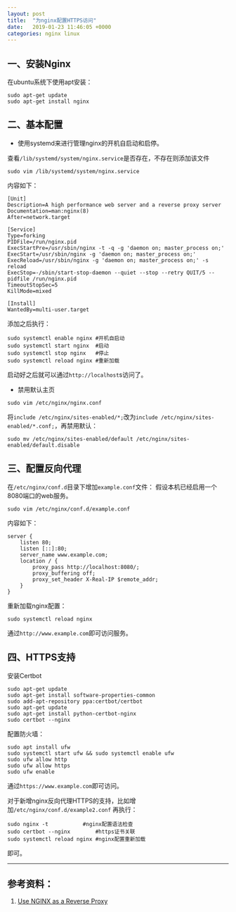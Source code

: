 ```yaml
---
layout: post
title:  "为nginx配置HTTPS访问"
date:   2019-01-23 11:46:05 +0000
categories: nginx linux
---
```


## 一、安装Nginx

在ubuntu系统下使用apt安装：
```
sudo apt-get update
sudo apt-get install nginx
```

## 二、基本配置

- 使用systemd来进行管理nginx的开机自启动和启停。

查看`/lib/systemd/system/nginx.service`是否存在，不存在则添加该文件
```
sudo vim /lib/systemd/system/nginx.service
```

内容如下：
```
[Unit]
Description=A high performance web server and a reverse proxy server
Documentation=man:nginx(8)
After=network.target

[Service]
Type=forking
PIDFile=/run/nginx.pid
ExecStartPre=/usr/sbin/nginx -t -q -g 'daemon on; master_process on;'
ExecStart=/usr/sbin/nginx -g 'daemon on; master_process on;'
ExecReload=/usr/sbin/nginx -g 'daemon on; master_process on;' -s reload
ExecStop=-/sbin/start-stop-daemon --quiet --stop --retry QUIT/5 --pidfile /run/nginx.pid
TimeoutStopSec=5
KillMode=mixed

[Install]
WantedBy=multi-user.target
```

添加之后执行：

```
sudo systemctl enable nginx	#开机自启动
sudo systemctl start nginx	#启动
sudo systemctl stop nginx	#停止
sudo systemctl reload nginx	#重新加载
```

启动好之后就可以通过`http://localhost`s访问了。

- 禁用默认主页
```
sudo vim /etc/nginx/nginx.conf
```
将`include /etc/nginx/sites-enabled/*;`改为`include /etc/nginx/sites-enabled/*.conf;`，再禁用默认：
```
sudo mv /etc/nginx/sites-enabled/default /etc/nginx/sites-enabled/default.disable
```


## 三、配置反向代理
在`/etc/nginx/conf.d`目录下增加`example.conf`文件：
假设本机已经启用一个8080端口的web服务。
```
sudo vim /etc/nginx/conf.d/example.conf
```
内容如下：
```
server {
    listen 80;
    listen [::]:80;
    server_name www.example.com;
    location / {
        proxy_pass http://localhost:8080/;
        proxy_buffering off;
        proxy_set_header X-Real-IP $remote_addr;
    }
}
```
重新加载nginx配置：
```
sudo systemctl reload nginx
```
通过`http://www.example.com`即可访问服务。

## 四、HTTPS支持
安装Certbot
```
sudo apt-get update
sudo apt-get install software-properties-common
sudo add-apt-repository ppa:certbot/certbot
sudo apt-get update
sudo apt-get install python-certbot-nginx
sudo certbot --nginx
```

配置防火墙：
```
sudo apt install ufw
sudo systemctl start ufw && sudo systemctl enable ufw
sudo ufw allow http
sudo ufw allow https
sudo ufw enable

```
通过`https://www.example.com`即可访问。

对于新增nginx反向代理HTTPS的支持，比如增加`/etc/nginx/conf.d/example2.conf`
再执行：
```
sudo nginx -t 			#nginx配置语法检查
sudo certbot --nginx		#https证书关联
sudo systemctl reload nginx	#nginx配置重新加载
```
即可。



---

## 参考资料：
1. [Use NGINX as a Reverse Proxy](https://www.linode.com/docs/web-servers/nginx/use-nginx-reverse-proxy/) 

